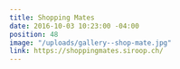```yaml
---
title: Shopping Mates
date: 2016-10-03 10:23:00 -04:00
position: 48
image: "/uploads/gallery--shop-mate.jpg"
link: https://shoppingmates.siroop.ch/
---
```


